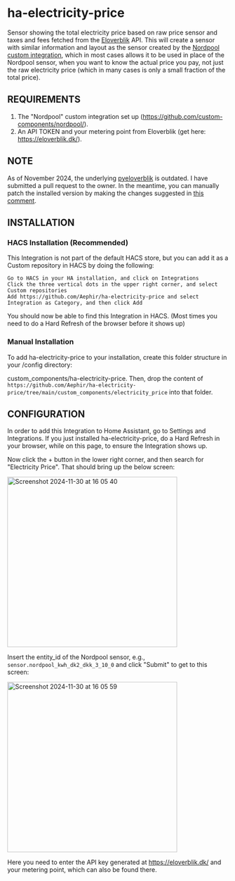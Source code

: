 # ha-electricity-price
Sensor showing the total electricity price based on raw price sensor and taxes and fees fetched from the [Eloverblik](https://eloverblik.dk/) API.
This will create a sensor with similar information and layout as the sensor created by the [Nordpool custom integration](https://github.com/custom-components/nordpool/), which in most cases allows it to be used in place of the Nordpool sensor, when you want to know the actual price you pay, not just the raw electricity price (which in many cases is only a small fraction of the total price).  

## REQUIREMENTS
1. The "Nordpool" custom integration set up (https://github.com/custom-components/nordpool/).
2. An API TOKEN and your metering point from Eloverblik (get here: https://eloverblik.dk/).

## NOTE
As of November 2024, the underlying [pyeloverblik](https://github.com/JonasPed/pyeloverblik) is outdated.
I have submitted a pull request to the owner. In the meantime, you can manually patch the installed version by making the changes suggested in [this comment](https://github.com/JonasPed/pyeloverblik/issues/26).

## INSTALLATION
### HACS Installation (Recommended)

This Integration is not part of the default HACS store, but you can add it as a Custom repository in HACS by doing the following:

    Go to HACS in your HA installation, and click on Integrations
    Click the three vertical dots in the upper right corner, and select Custom repositories
    Add https://github.com/Aephir/ha-electricity-price and select Integration as Category, and then click Add

You should now be able to find this Integration in HACS. (Most times you need to do a Hard Refresh of the browser before it shows up)

### Manual Installation

To add ha-electricity-price to your installation, create this folder structure in your /config directory:

custom_components/ha-electricity-price. Then, drop the content of `https://github.com/Aephir/ha-electricity-price/tree/main/custom_components/electricity_price` into that folder.

## CONFIGURATION

In order to add this Integration to Home Assistant, go to Settings and Integrations. If you just installed ha-electricity-price, do a Hard Refresh in your browser, while on this page, to ensure the Integration shows up.

Now click the + button in the lower right corner, and then search for "Electricity Price". That should bring up the below screen:

<img width="387" alt="Screenshot 2024-11-30 at 16 05 40" src="https://github.com/user-attachments/assets/1b440994-327f-46b3-bebd-d87f8ba1661a">

Insert the entity_id of the Nordpool sensor, e.g., `sensor.nordpool_kwh_dk2_dkk_3_10_0` and click "Submit" to get to this screen:

<img width="387" alt="Screenshot 2024-11-30 at 16 05 59" src="https://github.com/user-attachments/assets/c245e8d1-bbb5-47ca-92e2-f0747d99d4f3">

Here you need to enter the API key generated at https://eloverblik.dk/ and your metering point, which can also be found there.
